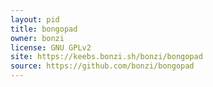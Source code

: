 ```yaml
---
layout: pid
title: bongopad
owner: bonzi
license: GNU GPLv2
site: https://keebs.bonzi.sh/bonzi/bongopad
source: https://github.com/bonzi/bongopad
---
```

